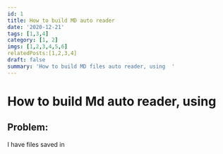 ```yaml
---
id: 1
title: How to build MD auto reader
date: '2020-12-21'
tags: [1,3,4]
category: [1, 2]
imgs: [1,2,3,4,5,6]
relatedPosts:[1,2,3,4]
draft: false
summary: 'How to build MD files auto reader, using  '
---
```

# How to build Md auto reader, using 
## Problem:
I have files saved in 